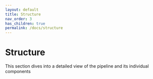 ```yaml
---
layout: default
title: Structure
nav_order: 3
has_children: true
permalink: /docs/structure
---
```


# Structure

This section dives into a detailed view of the pipeline and its individual components
